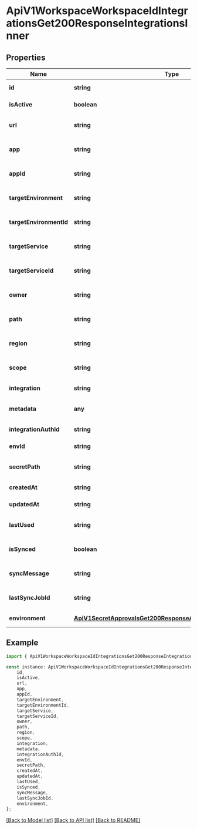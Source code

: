 # ApiV1WorkspaceWorkspaceIdIntegrationsGet200ResponseIntegrationsInner


## Properties

Name | Type | Description | Notes
------------ | ------------- | ------------- | -------------
**id** | **string** |  | [default to undefined]
**isActive** | **boolean** |  | [default to undefined]
**url** | **string** |  | [optional] [default to undefined]
**app** | **string** |  | [optional] [default to undefined]
**appId** | **string** |  | [optional] [default to undefined]
**targetEnvironment** | **string** |  | [optional] [default to undefined]
**targetEnvironmentId** | **string** |  | [optional] [default to undefined]
**targetService** | **string** |  | [optional] [default to undefined]
**targetServiceId** | **string** |  | [optional] [default to undefined]
**owner** | **string** |  | [optional] [default to undefined]
**path** | **string** |  | [optional] [default to undefined]
**region** | **string** |  | [optional] [default to undefined]
**scope** | **string** |  | [optional] [default to undefined]
**integration** | **string** |  | [default to undefined]
**metadata** | **any** |  | [optional] [default to undefined]
**integrationAuthId** | **string** |  | [default to undefined]
**envId** | **string** |  | [default to undefined]
**secretPath** | **string** |  | [optional] [default to '/']
**createdAt** | **string** |  | [default to undefined]
**updatedAt** | **string** |  | [default to undefined]
**lastUsed** | **string** |  | [optional] [default to undefined]
**isSynced** | **boolean** |  | [optional] [default to undefined]
**syncMessage** | **string** |  | [optional] [default to undefined]
**lastSyncJobId** | **string** |  | [optional] [default to undefined]
**environment** | [**ApiV1SecretApprovalsGet200ResponseApprovalsInnerEnvironment**](ApiV1SecretApprovalsGet200ResponseApprovalsInnerEnvironment.md) |  | [default to undefined]

## Example

```typescript
import { ApiV1WorkspaceWorkspaceIdIntegrationsGet200ResponseIntegrationsInner } from './api';

const instance: ApiV1WorkspaceWorkspaceIdIntegrationsGet200ResponseIntegrationsInner = {
    id,
    isActive,
    url,
    app,
    appId,
    targetEnvironment,
    targetEnvironmentId,
    targetService,
    targetServiceId,
    owner,
    path,
    region,
    scope,
    integration,
    metadata,
    integrationAuthId,
    envId,
    secretPath,
    createdAt,
    updatedAt,
    lastUsed,
    isSynced,
    syncMessage,
    lastSyncJobId,
    environment,
};
```

[[Back to Model list]](../README.md#documentation-for-models) [[Back to API list]](../README.md#documentation-for-api-endpoints) [[Back to README]](../README.md)
